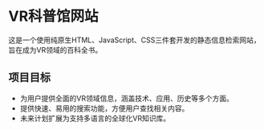 # VR科普馆网站

这是一个使用纯原生HTML、JavaScript、CSS三件套开发的静态信息检索网站，旨在成为VR领域的百科全书。

## 项目目标

- 为用户提供全面的VR领域信息，涵盖技术、应用、历史等多个方面。
- 提供快速、易用的搜索功能，方便用户查找相关内容。
- 未来计划扩展为支持多语言的全球化VR知识库。
